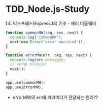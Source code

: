 # TDD_Node.js-Study

14. 익스프레스(ExpressJS) 기초 - 에러 미들웨어

```js
function commonMW(req, res, next) {
  console.log('commonMW');
  next(new Error('error ouccered'));
}

function errorMW(err, req, res, next) {
  console.log(err.message);
  // 에러를 처리하거나
  next();
}

app.use(commonMW);
app.use(errorMW);
```

- errorMW의 err에 파라미터가 전달되는 원리??
